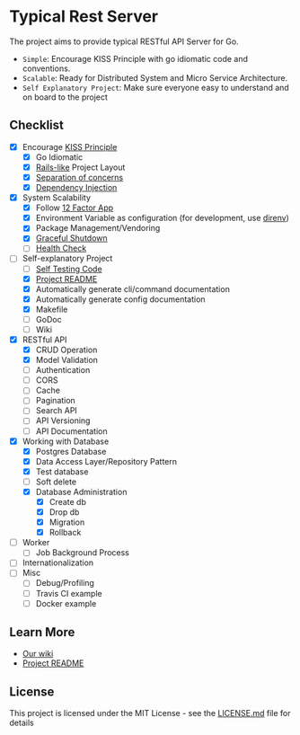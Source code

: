 # Typical Rest Server

The project aims to provide typical RESTful API Server for Go.
- `Simple`: Encourage KISS Principle with go idiomatic code and conventions.
- `Scalable`: Ready for Distributed System and Micro Service Architecture.
- `Self Explanatory Project`: Make sure everyone easy to understand and on board to the project

## Checklist

- [x] Encourage [KISS Principle](https://en.wikipedia.org/wiki/KISS_principle)
  - [x] Go Idiomatic
  - [x] [Rails-like](https://guides.rubyonrails.org/getting_started.html#creating-the-blog-application) Project Layout
  - [x] [Separation of concerns](https://en.wikipedia.org/wiki/Separation_of_concerns)
  - [x] [Dependency Injection](https://stackoverflow.com/questions/130794/what-is-dependency-injection)
- [x] System Scalability
  - [x] Follow [12 Factor App](https://12factor.net/)
  - [x] Environment Variable as configuration (for development, use [direnv](https://direnv.net/))
  - [x] Package Management/Vendoring
  - [x] [Graceful Shutdown](https://12factor.net/disposability)
  - [ ] [Health Check](https://microservices.io/patterns/observability/health-check-api.html)
- [ ] Self-explanatory Project
  - [ ] [Self Testing Code](https://martinfowler.com/bliki/SelfTestingCode.html)
  - [x] [Project README](Project_README.md)
  - [x] Automatically generate cli/command documentation
  - [x] Automatically generate config documentation
  - [x] Makefile
  - [ ] GoDoc
  - [ ] Wiki
- [x] RESTful API
  - [x] CRUD Operation
  - [x] Model Validation
  - [ ] Authentication
  - [ ] CORS
  - [ ] Cache
  - [ ] Pagination
  - [ ] Search API
  - [ ] API Versioning
  - [ ] API Documentation
- [x] Working with Database
  - [x] Postgres Database
  - [x] Data Access Layer/Repository Pattern
  - [x] Test database
  - [ ] Soft delete
  - [x] Database Administration
    - [x] Create db
    - [x] Drop db
    - [x] Migration
    - [x] Rollback
- [ ] Worker
  - [ ] Job Background Process
- [ ] Internationalization  
- [ ] Misc
  - [ ] Debug/Profiling
  - [ ] Travis CI example
  - [ ] Docker example

## Learn More

- [Our wiki](https://github.com/typical-go/typical-rest-server/wiki)
- [Project README](/Project_README.md)

## License

This project is licensed under the MIT License - see the [LICENSE.md](LICENSE.md) file for details
